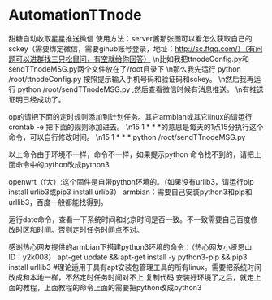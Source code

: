 # AutomationTTnode
甜糖自动收取星星推送微信
使用方法：server酱那张图可以看怎么获取自己的sckey（需要绑定微信，需要gihub账号登录，地址：http://sc.ftqq.com/）（有问题可以进群找三只松鼠问，有空就给你回答）
\n比如我把ttnodeConfig.py和sendTTnodeMSG.py两个文件放在了/root目录下
\n那么我先运行  python /root/ttnodeConfig.py      按照提示输入手机号码和验证码和sckey。
\n然后我再运行  python /root/sendTTnodeMSG.py   ,然后查看微信时候有消息推送。
\n有推送证明已经成功了。

op的请把下面的定时规则添加到计划任务。其它armbian或其它linux的请运行crontab -e 把下面的规则添加进去。
\n15 1 * * *的意思是每天的1点15分执行这个命令，可以自行修改时间。
\n15 1 * * * python /root/sendTTnodeMSG.py

以上命令由于环境不一样，命令不一样，如果提示python 命令找不到的，请把上面命令中的python改成python3

openwrt（f大）:这个固件是自带python环境的。（如果没有urlib3，请运行pip install urlib3或pip3 install urlib3）
armbian：需要自己安装python3和pip和urllib3，百度一般都能找得到。

运行date命令，查看一下系统时间和北京时间是否一致。不一致需要自己百度修改时区和时间。否则定时任务时间点不对。

感谢热心网友提供的armbian下搭建python3环境的命令：（热心网友小贤恩山ID：y2k008）
apt-get update && apt-get install -y python3-pip && pip3 install urllib3       #理论适用于具有apt安装包管理工具的所有linux。需要把系统时间改成和本地一样，不然定时任务时间对不上
复制代码
安装好环境了之后，就走上面的教程，上面教程的命令上面的需要把python改成python3
